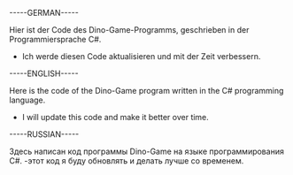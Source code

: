 -----GERMAN-----

Hier ist der Code des Dino-Game-Programms, geschrieben in der Programmiersprache C#.
- Ich werde diesen Code aktualisieren und mit der Zeit verbessern.

-----ENGLISH-----

Here is the code of the Dino-Game program written in the C# programming language.
- I will update this code and make it better over time.

-----RUSSIAN-----

Здесь написан код программы Dino-Game на языке программирования C#. 
-этот код я буду обновлять и делать лучше со временем.
